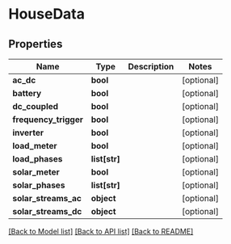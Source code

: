 # HouseData

## Properties
Name | Type | Description | Notes
------------ | ------------- | ------------- | -------------
**ac_dc** | **bool** |  | [optional] 
**battery** | **bool** |  | [optional] 
**dc_coupled** | **bool** |  | [optional] 
**frequency_trigger** | **bool** |  | [optional] 
**inverter** | **bool** |  | [optional] 
**load_meter** | **bool** |  | [optional] 
**load_phases** | **list[str]** |  | [optional] 
**solar_meter** | **bool** |  | [optional] 
**solar_phases** | **list[str]** |  | [optional] 
**solar_streams_ac** | **object** |  | [optional] 
**solar_streams_dc** | **object** |  | [optional] 

[[Back to Model list]](../README.md#documentation-for-models) [[Back to API list]](../README.md#documentation-for-api-endpoints) [[Back to README]](../README.md)


